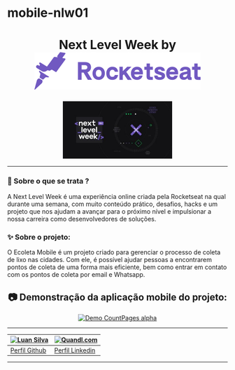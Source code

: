# mobile-nlw01

 <h1 align="center">
    Next Level Week by  <img src="./assets/rocketseat.svg">
  </h1>
  
  <p align="center">
  <img width="250" src="./assets/nlw.jfif">
</p>

_________

### 🤔 Sobre o que se trata ? 
A Next Level Week é uma experiência online criada pela Rocketseat na qual durante uma semana, com muito conteúdo prático, desafios, hacks e um projeto que nos ajudam a avançar para o próximo nível e impulsionar a nossa carreira como desenvolvedores de soluções.
  
### ✨ Sobre o projeto:

O Ecoleta Mobile é um projeto criado para gerenciar o processo de coleta de lixo nas cidades. Com ele, é possível ajudar pessoas a encontrarem pontos de coleta de uma forma mais eficiente, bem como entrar em contato com os pontos de coleta por email e Whatsapp.
 
<h2 align="center"> 📷 Demonstração da aplicação mobile do projeto: </h2>

<div align="center">
 
[![Demo CountPages alpha](./assets/nlw_2.gif)](https://www.youtube.com/watch?v=Pvr31HZ28CA&feature=youtu.be)

</div>

_________

<div>

[![Luan Silva](https://avatars.githubusercontent.com/LuanSilvaTec?v=3&s=144)](https://github.com/LuanSilvaTec)| [![Quandl.com](https://avatars.githubusercontent.com/linkedin?v=3&s=144)](https://www.linkedin.com/in/luan-silva-649010144/)
  ---|---
[Perfil Github ](https://github.com/iharsh234) |[Perfil Linkedin](https://www.quandl.com)

</div>

_________

